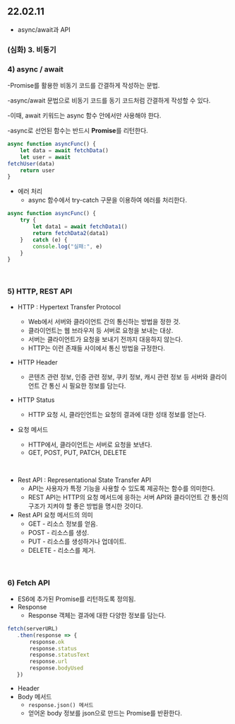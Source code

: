 ## 22.02.11
* async/await과 API

### (심화) 3. 비동기
### 4) async / await

-Promise를 활용한 비동기 코드를 간결하게 작성하는 문법.

-async/await 문법으로 비동기 코드를 동기 코드처럼 간결하게 작성할 수 있다.

-이때, await 키워드는 async 함수 안에서만 사용해야 한다.

-async로 선언된 함수는 반드시 **Promise**를 리턴한다.

```js
async function asyncFunc() {
    let data = await fetchData()
    let user = await
fetchUser(data)
    return user
}
```

* 에러 처리
    * async 함수에서 try-catch 구문을 이용하여 에러를 처리한다.

```js
async function asyncFunc() {
    try {
        let data1 = await fetchData1()
        return fetchData2(data1)
    }   catch (e) {
        console.log("실패:", e)
    }
}
```

<br>

### 5) HTTP, REST API
* HTTP : Hypertext Transfer Protocol
    * Web에서 서버와 클라이언트 간의 통신하는 방법을 정한 것.
    * 클라이언트는 웹 브라우저 등 서버로 요청을 보내는 대상.
    * 서버는 클라이언트가 요청을 보내기 전까지 대응하지 않는다.
    * HTTP는 이런 존재들 사이에서 통신 방법을 규정한다.

* HTTP Header 
    * 콘텐츠 관련 정보, 인증 관련 정보, 쿠키 정보, 캐시 관련 정보 등 서버와 클라이언트 간 통신 시 필요한 정보를 담는다.
* HTTP Status
    * HTTP 요청 시, 클라인언트는 요청의 결과에 대한 성태 정보를 얻는다.
* 요청 메서드
    * HTTP에서, 클라이언트는 서버로 요청을 보낸다.
    * GET, POST, PUT, PATCH, DELETE

<br>

* Rest API : Representational State Transfer API
    * API는 사용자가 특정 기능을 사용할 수 있도록 제공하는 함수를 의미한다.
    * REST API는 HTTP의 요청 메서드에 응하는 서버 API와 클라이언트 간 통신의 구조가 지켜야 할 좋은 방법을 명시한 것이다.
* Rest API 요청 메서드의 의미
    * GET - 리소스 정보를 얻음.
    * POST - 리소스를 생성.
    * PUT - 리소스를 생성하거나 업데이트.
    * DELETE - 리소스를 제거.
    
<br>

### 6) Fetch API
* ES6에 추가된 Promise를 리턴하도록 정의됨.
*  Response
    * Response 객체는 결과에 대한 다양한 정보를 담는다.

```js
fetch(serverURL)
   .then(response => {
       response.ok
       response.status
       response.statusText
       response.url
       response.bodyUsed
   })
   ```
* Header
* Body 메서드
    * ```response.json() 메서드```
    * 얻어온 body 정보를 json으로 만드는 Promise를 반환한다.
